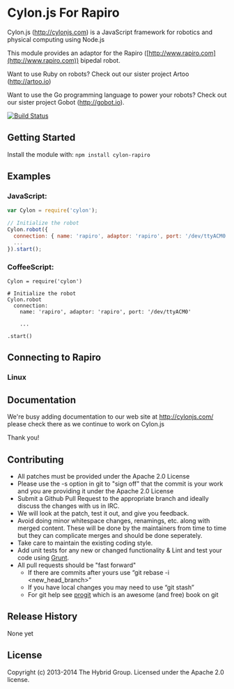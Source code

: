 # Cylon.js For Rapiro

Cylon.js (http://cylonjs.com) is a JavaScript framework for robotics and physical computing using Node.js

This module provides an adaptor for the Rapiro ([http://www.rapiro.com](http://www.rapiro.com)) bipedal robot.

Want to use Ruby on robots? Check out our sister project Artoo (http://artoo.io)

Want to use the Go programming language to power your robots? Check out our sister project Gobot (http://gobot.io).

[![Build Status](https://secure.travis-ci.org/hybridgroup/cylon-rapiro.png?branch=master)](http://travis-ci.org/hybridgroup/cylon-rapiro)

## Getting Started
Install the module with: `npm install cylon-rapiro`

## Examples

### JavaScript:
```javascript
var Cylon = require('cylon');

// Initialize the robot
Cylon.robot({
  connection: { name: 'rapiro', adaptor: 'rapiro', port: '/dev/ttyACM0' },
  ...
}).start();
```

### CoffeeScript:
```
Cylon = require('cylon')

# Initialize the robot
Cylon.robot
  connection:
    name: 'rapiro', adaptor: 'rapiro', port: '/dev/ttyACM0'

	...

.start()
```
## Connecting to Rapiro

### Linux

## Documentation
We're busy adding documentation to our web site at http://cylonjs.com/ please check there as we continue to work on Cylon.js

Thank you!

## Contributing

* All patches must be provided under the Apache 2.0 License
* Please use the -s option in git to "sign off" that the commit is your work and you are providing it under the Apache 2.0 License
* Submit a Github Pull Request to the appropriate branch and ideally discuss the changes with us in IRC.
* We will look at the patch, test it out, and give you feedback.
* Avoid doing minor whitespace changes, renamings, etc. along with merged content. These will be done by the maintainers from time to time but they can complicate merges and should be done seperately.
* Take care to maintain the existing coding style.
* Add unit tests for any new or changed functionality & Lint and test your code using [Grunt](http://gruntjs.com/).
* All pull requests should be "fast forward"
  * If there are commits after yours use “git rebase -i <new_head_branch>”
  * If you have local changes you may need to use “git stash”
  * For git help see [progit](http://git-scm.com/book) which is an awesome (and free) book on git

## Release History

None yet

## License
Copyright (c) 2013-2014 The Hybrid Group. Licensed under the Apache 2.0 license.
